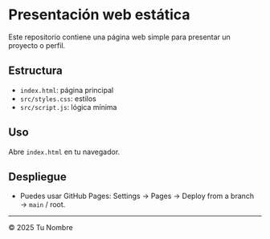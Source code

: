# Presentación web estática

Este repositorio contiene una página web simple para presentar un proyecto o perfil.

## Estructura

- `index.html`: página principal
- `src/styles.css`: estilos
- `src/script.js`: lógica mínima

## Uso

Abre `index.html` en tu navegador.

## Despliegue

- Puedes usar GitHub Pages: Settings → Pages → Deploy from a branch → `main` / root.

---
© 2025 Tu Nombre
